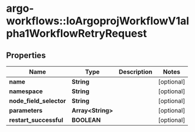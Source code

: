 # argo-workflows::IoArgoprojWorkflowV1alpha1WorkflowRetryRequest

## Properties
Name | Type | Description | Notes
------------ | ------------- | ------------- | -------------
**name** | **String** |  | [optional] 
**namespace** | **String** |  | [optional] 
**node_field_selector** | **String** |  | [optional] 
**parameters** | **Array&lt;String&gt;** |  | [optional] 
**restart_successful** | **BOOLEAN** |  | [optional] 


